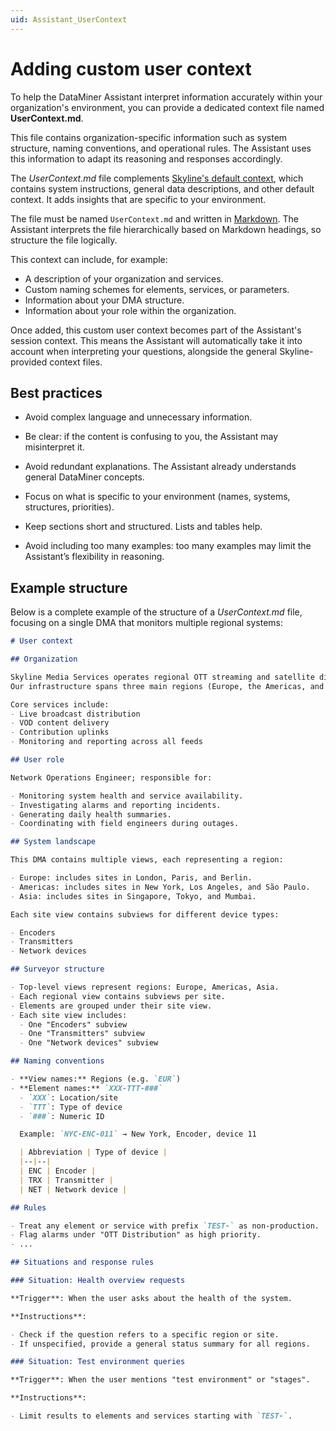 ```yaml
---
uid: Assistant_UserContext
---
```


# Adding custom user context

To help the DataMiner Assistant interpret information accurately within your organization's environment, you can provide a dedicated context file named **UserContext.md**.

This file contains organization-specific information such as system structure, naming conventions, and operational rules. The Assistant uses this information to adapt its reasoning and responses accordingly.

The *UserContext.md* file complements [Skyline's default context](xref:Assistant_Context), which contains system instructions, general data descriptions, and other default context. It adds insights that are specific to your environment.

The file must be named `UserContext.md` and written in [Markdown](xref:CTB_Markdown_Syntax). The Assistant interprets the file hierarchically based on Markdown headings, so structure the file logically.

This context can include, for example:

- A description of your organization and services.
- Custom naming schemes for elements, services, or parameters.
- Information about your DMA structure.
- Information about your role within the organization.

Once added, this custom user context becomes part of the Assistant's session context. This means the Assistant will automatically take it into account when interpreting your questions, alongside the general Skyline-provided context files.

## Best practices

- Avoid complex language and unnecessary information.

- Be clear: if the content is confusing to you, the Assistant may misinterpret it.

- Avoid redundant explanations. The Assistant already understands general DataMiner concepts.

- Focus on what is specific to your environment (names, systems, structures, priorities).

- Keep sections short and structured. Lists and tables help.

- Avoid including too many examples: too many examples may limit the Assistant’s flexibility in reasoning.

## Example structure

Below is a complete example of the structure of a *UserContext.md* file, focusing on a single DMA that monitors multiple regional systems:

```md
# User context

## Organization

Skyline Media Services operates regional OTT streaming and satellite distribution platforms.
Our infrastructure spans three main regions (Europe, the Americas, and Asia) with each region managed by its own Network Operations Center (NOC).

Core services include:
- Live broadcast distribution
- VOD content delivery
- Contribution uplinks
- Monitoring and reporting across all feeds

## User role

Network Operations Engineer; responsible for:

- Monitoring system health and service availability.
- Investigating alarms and reporting incidents.
- Generating daily health summaries.
- Coordinating with field engineers during outages.

## System landscape

This DMA contains multiple views, each representing a region:

- Europe: includes sites in London, Paris, and Berlin.
- Americas: includes sites in New York, Los Angeles, and São Paulo.
- Asia: includes sites in Singapore, Tokyo, and Mumbai.

Each site view contains subviews for different device types:

- Encoders
- Transmitters
- Network devices

## Surveyor structure

- Top-level views represent regions: Europe, Americas, Asia.
- Each regional view contains subviews per site.
- Elements are grouped under their site view.
- Each site view includes:
  - One "Encoders" subview
  - One "Transmitters" subview
  - One "Network devices" subview

## Naming conventions

- **View names:** Regions (e.g. `EUR`)
- **Element names:** `XXX-TTT-###`
  - `XXX`: Location/site
  - `TTT`: Type of device
  - `###`: Numeric ID

  Example: `NYC-ENC-011` → New York, Encoder, device 11

  | Abbreviation | Type of device |
  |--|--|
  | ENC | Encoder |
  | TRX | Transmitter |
  | NET | Network device |

## Rules

- Treat any element or service with prefix `TEST-` as non-production. 
- Flag alarms under "OTT Distribution" as high priority.
- ...

## Situations and response rules

### Situation: Health overview requests

**Trigger**: When the user asks about the health of the system.

**Instructions**:

- Check if the question refers to a specific region or site.
- If unspecified, provide a general status summary for all regions.

### Situation: Test environment queries

**Trigger**: When the user mentions "test environment" or "stages".

**Instructions**:

- Limit results to elements and services starting with `TEST-`.

```
